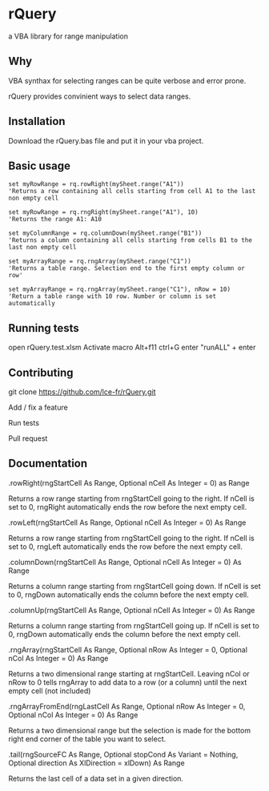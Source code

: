 rQuery
===========================================
a VBA library for range manipulation


Why
---

VBA synthax for selecting ranges can be quite verbose and error prone.

rQuery provides convinient ways to select data ranges.


Installation
------------
Download the rQuery.bas file and put it in your vba project.

Basic usage
-----
```vba
set myRowRange = rq.rowRight(mySheet.range("A1"))
'Returns a row containing all cells starting from cell A1 to the last non empty cell

set myRowRange = rq.rngRight(mySheet.range("A1"), 10)
'Returns the range A1: A10

set myColumnRange = rq.columnDown(mySheet.range("B1"))
'Returns a column containing all cells starting from cells B1 to the last non empty cell

set myArrayRange = rq.rngArray(mySheet.range("C1"))
'Returns a table range. Selection end to the first empty column or row'

set myArrayRange = rq.rngArray(mySheet.range("C1"), nRow = 10)
'Return a table range with 10 row. Number or column is set automatically
```

Running tests
--------------

open rQuery.test.xlsm
Activate macro
Alt+f11
ctrl+G
enter "runALL" + enter

Contributing
------------

git clone https://github.com/lce-fr/rQuery.git

Add / fix a feature

Run tests

Pull request


Documentation
-------------


.rowRight(rngStartCell As Range, Optional nCell As Integer = 0) as Range

Returns a row range starting from rngStartCell going to the right. If nCell is set to 0, rngRight automatically ends the row before the next empty cell.

.rowLeft(rngStartCell As Range, Optional nCell As Integer = 0) As Range

Returns a row range starting from rngStartCell going to the right. If nCell is set to 0, rngLeft automatically ends the row before the next empty cell.

.columnDown(rngStartCell As Range, Optional nCell As Integer = 0) As Range

Returns a column range starting from rngStartCell going down. If nCell is set to 0, rngDown automatically ends the column before the next empty cell.

.columnUp(rngStartCell As Range, Optional nCell As Integer = 0) As Range

Returns a column range starting from rngStartCell going up. If nCell is set to 0, rngDown automatically ends the column before the next empty cell.

.rngArray(rngStartCell As Range, Optional nRow As Integer = 0, Optional nCol As Integer = 0) As Range

Returns a two dimensional range starting at rngStartCell. Leaving nCol or nRow to 0 tells rngArray to add data to a row (or a column) until the next empty cell (not included)

.rngArrayFromEnd(rngLastCell As Range, Optional nRow As Integer = 0, Optional nCol As Integer = 0) As Range

Returns a two dimensional range but the selection is made for the bottom right end corner of the table you want to select.


.tail(rngSourceFC As Range, Optional stopCond As Variant = Nothing, Optional direction As XlDirection = xlDown) As Range

Returns the last cell of a data set in a given direction.

